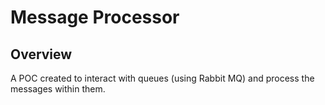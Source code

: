 # Message Processor

## Overview
A POC created to interact with queues (using Rabbit MQ) and process the messages within them.
